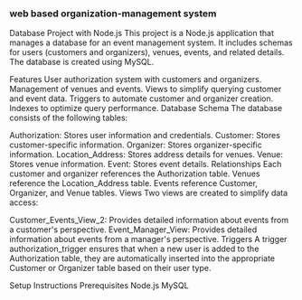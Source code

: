 ### web based organization-management system
Database Project with Node.js
This project is a Node.js application that manages a database for an event management system. It includes schemas for users (customers and organizers), venues, events, and related details. The database is created using MySQL.

Features
User authorization system with customers and organizers.
Management of venues and events.
Views to simplify querying customer and event data.
Triggers to automate customer and organizer creation.
Indexes to optimize query performance.
Database Schema
The database consists of the following tables:

Authorization: Stores user information and credentials.
Customer: Stores customer-specific information.
Organizer: Stores organizer-specific information.
Location_Address: Stores address details for venues.
Venue: Stores venue information.
Event: Stores event details.
Relationships
Each customer and organizer references the Authorization table.
Venues reference the Location_Address table.
Events reference Customer, Organizer, and Venue tables.
Views
Two views are created to simplify data access:

Customer_Events_View_2: Provides detailed information about events from a customer's perspective.
Event_Manager_View: Provides detailed information about events from a manager's perspective.
Triggers
A trigger authorization_trigger ensures that when a new user is added to the Authorization table, they are automatically inserted into the appropriate Customer or Organizer table based on their user type.

Setup Instructions
Prerequisites
Node.js
MySQL
